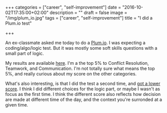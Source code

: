 +++
categories = ["career", "self-improvement"]
date = "2016-10-02T17:35:00+02:00"
description = ""
draft = false
image = "/img/plum_io.jpg"
tags = ["career", "self-improvement"]
title = "I did a Plum.io test"

+++

An ex-classmate asked me today to do a [Plum.io](http://plum.io/). I was expecting a coding/algo/logic test. But it was mostly some soft skills questions with a small part of logic.

My results are available [here](https://app.plum.io/profile/669371484c2877f475072a3dcab9a96dac2e244b). I'm a the top 5% to Conflict Resolution, Teamwork, and Communication. I'm not totally sure what means the top 5%, and really curious about my score on the other categories.

What's also interesting, is that I did the test a second time, and [got a lower score](https://app.plum.io/profile/6f0c9c37320cc2acf03187871ab5dd856fe9b826). I think I did different choices for the logic part, or maybe I wasn't as focus as the first time.
I think the different score also reflects how decision are made at different time of the day, and the context you're surronded at a given time.
